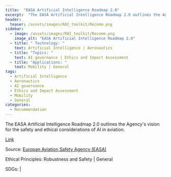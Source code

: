 ```yaml
---
title:  "EASA Artificial Intelligence Roadmap 2.0"  
excerpt:  "The EASA Artificial Intelligence Roadmap 2.0 outlines the Agency's vision for th (...)"  
header:
  teaser: /assets/images/RAI_toolkit/Recomm.png
sidebar:
  - image: /assets/images/RAI_toolkit/Recomm.png
    image_alt: "EASA Artificial Intelligence Roadmap 2.0"
  - title: " Technology: "
    text: Artificial Intelligence | Aeronautics
  - title: "Topics: " 
    text: AI governance | Ethics and Impact Assessment
  - title: "Applications: " 
    text: Mobility | General
tags:
  - Artificial Intelligence
  - Aeronautics
  - AI governance
  - Ethics and Impact Assessment
  - Mobility
  - General
categories:
  - Recommendation
---
```

The EASA Artificial Intelligence Roadmap 2.0 outlines the Agency's vision for the safety and ethical considerations of AI in aviation.

[Link](https://www.easa.europa.eu/en/document-library/general-publications/easa-artificial-intelligence-roadmap-20)

Source: [Europan Aviation Safety Agency (EASA)](https://www.easa.europa.eu/en)

Ethical Principles: Robustness and Safety | General

SDGs:  | 
